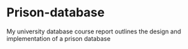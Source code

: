 # Prison-database
My university database course report outlines the design and implementation of a prison database
